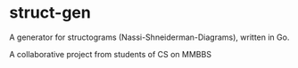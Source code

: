 # struct-gen
A generator for structograms (Nassi-Shneiderman-Diagrams), written in Go.

A collaborative project from students of CS on MMBBS
